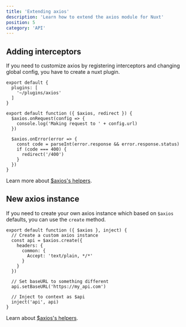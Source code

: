 ```yaml
---
title: 'Extending axios'
description: 'Learn how to extend the axios module for Nuxt'
position: 5
category: 'API'
---
```


## Adding interceptors

If you need to customize axios by registering interceptors and changing global config, you have to create a nuxt plugin.

```js{}[nuxt.config.js]
export default {
  plugins: [
    '~/plugins/axios'
  ]
}
```

```js{}[plugins/axios.js]
export default function ({ $axios, redirect }) {
  $axios.onRequest(config => {
    console.log('Making request to ' + config.url)
  })

  $axios.onError(error => {
    const code = parseInt(error.response && error.response.status)
    if (code === 400) {
      redirect('/400')
    }
  })
}
```

<alert type="info">

Learn more about [$axios's helpers](/helpers).


</alert>

## New axios instance

If you need to create your own axios instance which based on `$axios` defaults, you can use the `create` method.

```js{}[plugins/api.js]
export default function ({ $axios }, inject) {
  // Create a custom axios instance
  const api = $axios.create({
    headers: {
      common: {
        Accept: 'text/plain, */*'
      }
    }
  })

  // Set baseURL to something different
  api.setBaseURL('https://my_api.com')

  // Inject to context as $api
  inject('api', api)
}
```

Learn about [$axios's helpers](/helpers).
